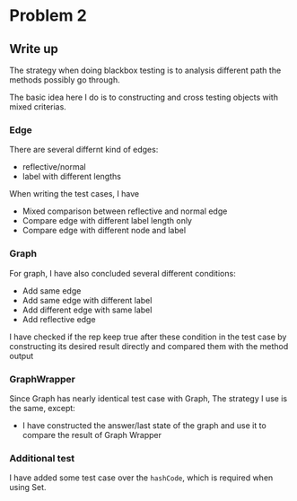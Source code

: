 # Problem 2

## Write up

The strategy when doing blackbox testing is to analysis different path the methods possibly go through.

The basic idea here I do is to constructing and cross testing objects with mixed criterias.

### Edge

There are several differnt kind of edges:

- reflective/normal
- label with different lengths

When writing the test cases, I have 

- Mixed comparison between reflective and normal edge
- Compare edge with different label length only
- Compare edge with different node and label

### Graph

For graph, I have also concluded several different conditions:

- Add same edge
- Add same edge with different label
- Add different edge with same label
- Add reflective edge

I have checked if the rep keep true after these condition in the test case by constructing its desired result directly and compared them with the method output

### GraphWrapper

Since Graph has nearly identical test case with Graph, The strategy I use is the same, except:

- I have constructed the answer/last state of the graph and use it to compare the result of Graph Wrapper

### Additional test

I have added some test case over the `hashCode`, which is required when using Set.

